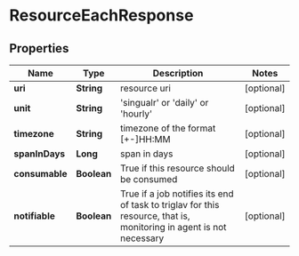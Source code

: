 
# ResourceEachResponse

## Properties
Name | Type | Description | Notes
------------ | ------------- | ------------- | -------------
**uri** | **String** | resource uri |  [optional]
**unit** | **String** | &#39;singualr&#39; or &#39;daily&#39; or &#39;hourly&#39; |  [optional]
**timezone** | **String** | timezone of the format [+-]HH:MM |  [optional]
**spanInDays** | **Long** | span in days |  [optional]
**consumable** | **Boolean** | True if this resource should be consumed |  [optional]
**notifiable** | **Boolean** | True if a job notifies its end of task to triglav for this resource, that is, monitoring in agent is not necessary |  [optional]




